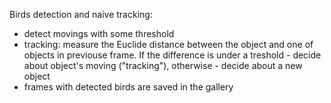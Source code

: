 Birds detection and naive tracking:
 - detect movings with some threshold
 - tracking: measure the Euclide distance between the object and one of objects in previouse frame. 
   If the difference is under a treshold - decide about object's moving ("tracking"), otherwise - decide about
   a new object
 - frames with detected birds are saved in the gallery